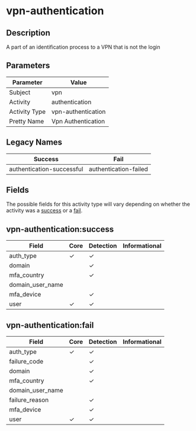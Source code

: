 vpn-authentication
==================

Description
-----------
A part of an identification process to a VPN that is not the login

Parameters
----------
| Parameter     | Value              |
| ------------- | ------------------ |
| Subject       | vpn                |
| Activity      | authentication     |
| Activity Type | vpn-authentication |
| Pretty Name   | Vpn Authentication |

Legacy Names
------------
| Success                       | Fail                      |
| ----------------------------- | ------------------------- |
| authentication-successful<br> | authentication-failed<br> |

Fields
------

The possible fields for this activity type will vary depending on whether the activity was a [success](#vpn-authenticationsuccess) or a [fail](#vpn-authenticationfail).


vpn-authentication:success
--------------------------

| Field            | Core     | Detection | Informational |
| ---------------- | -------- | --------- | ------------- |
| auth_type        | &#10003; | &#10003;  |               |
| domain           |          | &#10003;  |               |
| mfa_country      |          | &#10003;  |               |
| domain_user_name |          |           |               |
| mfa_device       |          | &#10003;  |               |
| user             | &#10003; | &#10003;  |               |

vpn-authentication:fail
-----------------------

| Field            | Core     | Detection | Informational |
| ---------------- | -------- | --------- | ------------- |
| auth_type        | &#10003; | &#10003;  |               |
| failure_code     |          | &#10003;  |               |
| domain           |          | &#10003;  |               |
| mfa_country      |          | &#10003;  |               |
| domain_user_name |          |           |               |
| failure_reason   |          | &#10003;  |               |
| mfa_device       |          | &#10003;  |               |
| user             | &#10003; | &#10003;  |               |